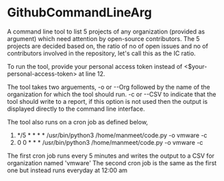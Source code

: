 # GithubCommandLineArg

A command line tool to list 5 projects of any organization (provided as argument) which need attention by open-source contributors.
The 5 projects are decided based on, the ratio of no of open issues and no of contributors involved in the repository, let's call this as the IC ratio.

To run the tool, provide your personal access token instead of <$your-personal-access-token> at line 12.

The tool takes two arguements, 
-o or --Org followed by the name of the organization for which the tool should run.
-c or --CSV to indicate that the tool should write to a report, if this option is not used then the output is displayed directly to the command line interface.

The tool also runs on a cron job as defined below,
1. */5 * * * * /usr/bin/python3 /home/manmeet/code.py -o vmware -c
2. 0 0 * * * /usr/bin/python3 /home/manmeet/code.py -o vmware -c

The first cron job runs every 5 minutes and writes the output to a CSV for organization named 'vmware'
The second cron job is the same as the first one but instead runs everyday at 12:00 am
